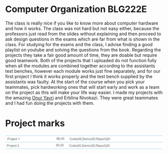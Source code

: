 # Computer Organization BLG222E
The class is really nice if you like to know more about computer hardware and how it works. The class was not hard but not easy either, because the professors just read from the slides without explaining and then proceed to ask design questions in the exams which are far from what is shown in the class. For studying for the exams and the class, I advise finding a good playlist on youtube and solving the questions from the book.
Regarding the projects they take a fair good amount of time, they are doable but require good teamwork. Both of the projects that I uploaded do not function fully when all the modules are combined together according to the assistants test benches, however each module works just fine separately, and for our first project I think it works properly and the test bench supplied by the assistants was faulty.
At the start of the course when you pick your teammates, pick hardworking ones that will start early and work as a team on the project as this will make your life way easier. I made my projects with the amazing [Onur Yavri](https://github.com/oyavri) and Erblina Nivokazi. They were great teammates and I had fun doing the projects with them.
# Project marks
![project marks](https://github.com/AbdullahSh20/BLG222E/blob/main/project%20marks.jpg)
